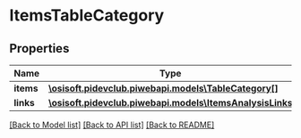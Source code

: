 # ItemsTableCategory

## Properties
Name | Type | Description | Notes
------------ | ------------- | ------------- | -------------
**items** | [**\osisoft.pidevclub.piwebapi.models\TableCategory[]**](TableCategory.md) |  | [optional] 
**links** | [**\osisoft.pidevclub.piwebapi.models\ItemsAnalysisLinks**](ItemsAnalysisLinks.md) |  | [optional] 

[[Back to Model list]](../README.md#documentation-for-models) [[Back to API list]](../README.md#documentation-for-api-endpoints) [[Back to README]](../README.md)


